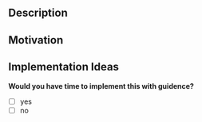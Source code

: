 ## Description
<!-- What is the feature you want? -->

## Motivation
<!-- Why is this feature useful or necessary? -->

## Implementation Ideas
<!-- Ideas about implementing any features are appreciated. -->

__Would you have time to implement this with guidence?__

- [ ] yes
- [ ] no
